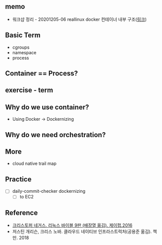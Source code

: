 ## memo
- 워크샵 정리 - 20201205-06 reallinux docker 컨테이너 내부 구조([링크](https://reallinux.co.kr/doker.html))

## Basic Term
- cgroups
- namespace
- process

## Container == Process?


## exercise - term

## Why do we use container?
- Using Docker ->  Dockernizing

## Why do we need orchestration?

## More 
- cloud native trail map

## Practice 
- [ ] daily-commit-checker dockernizing
  - [ ] to EC2

## Reference
- [크리스토퍼 네거스. 리눅스 바이블 9판 (배장열 옮김). 제이펍.2016](http://www.kyobobook.co.kr/product/detailViewKor.laf?barcode=9791185890586)
- 저스틴 개리슨, 크리스 노바. 클라우드 네이티브 인프라스트럭처(공용준 옮김). 책만. 2018